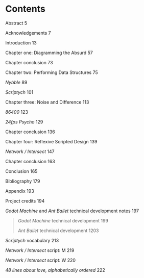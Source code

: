 Contents
========

Abstract 5

Acknowledgements 7

Introduction 13

Chapter one: Diagramming the Absurd 57

Chapter conclusion 73

Chapter two: Performing Data Structures 75

*Nybble* 89

*Scriptych* 101

Chapter three: Noise and Difference 113

*86400* 123

*24fps Psycho* 129

Chapter conclusion 136

Chapter four: Reflexive Scripted Design 139

*Network / Intersect* 147

Chapter conclusion 163

Conclusion 165

Bibliography 179

Appendix 193

Project credits 194

*Godot Machine* and *Ant Ballet* technical development notes 197

> *Godot Machine* technical development 199
>
> *Ant Ballet* technical development 1203

*Scriptych* vocabulary 213

*Network / Intersect* script: M 219

*Network / Intersect* script: W 220

*48 lines about love, alphabetically ordered* 222
